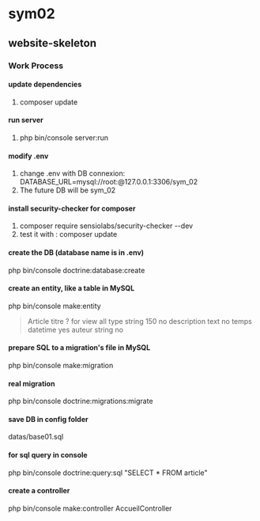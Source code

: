 # sym02
## website-skeleton

### Work Process

#### update dependencies
1) composer update

#### run server 
1) php bin/console server:run

#### modify .env
1) change .env with DB connexion: DATABASE_URL=mysql://root:@127.0.0.1:3306/sym_02
2) The future DB will be sym_02

#### install security-checker for composer
1) composer require sensiolabs/security-checker --dev
2) test it with : composer update

#### create the DB (database name is in .env)
php bin/console doctrine:database:create

#### create an entity, like a table in MySQL
php bin/console make:entity
> Article
> titre
> ? for view all type
> string
> 150
> no
> description
> text
> no
> temps
> datetime
> yes
> auteur
> string
> no
#### prepare SQL to a migration's file in MySQL
php bin/console make:migration
#### real migration
php bin/console doctrine:migrations:migrate
#### save DB in config folder
datas/base01.sql
#### for sql query in console
php bin/console doctrine:query:sql "SELECT * FROM article"
#### create a controller
php bin/console make:controller AccueilController